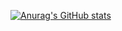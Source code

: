 [![Anurag's GitHub stats](https://github-readme-stats.vercel.app/api?username=psuny1116)](https://github.com/psuny1116/github-readme-stats)
